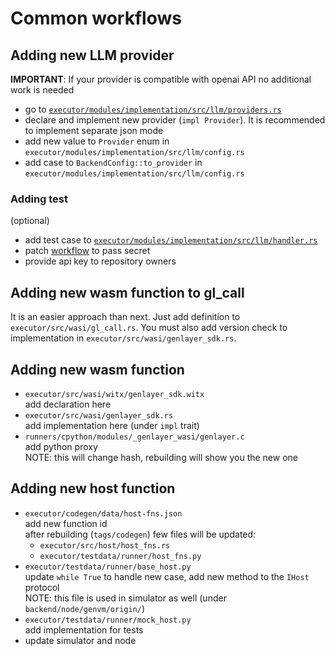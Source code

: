 # Common workflows

## Adding new LLM provider
**IMPORTANT**: If your provider is compatible with openai API no additional work is needed

- go to [`executor/modules/implementation/src/llm/providers.rs`](../../executor/modules/implementation/src/llm/providers.rs)
- declare and implement new provider (`impl Provider`). It is recommended to implement separate json mode
- add new value to `Provider` enum in `executor/modules/implementation/src/llm/config.rs`
- add case to `BackendConfig::to_provider` in `executor/modules/implementation/src/llm/config.rs`

### Adding test
(optional)

- add test case to [`executor/modules/implementation/src/llm/handler.rs`](../../executor/modules/implementation/src/llm/handler.rs)
- patch [workflow](../../.github/workflows/module-test-cargo.yaml) to pass secret
- provide api key to repository owners

## Adding new wasm function to gl_call
It is an easier approach than next. Just add definition to `executor/src/wasi/gl_call.rs`. You must also add version check to implementation in `executor/src/wasi/genlayer_sdk.rs`.

## Adding new wasm function
- `executor/src/wasi/witx/genlayer_sdk.witx`<br>
    add declaration here
- `executor/src/wasi/genlayer_sdk.rs`<br>
    add implementation here (under `impl` trait)
- `runners/cpython/modules/_genlayer_wasi/genlayer.c`<br>
    add python proxy<br>
    NOTE: this will change hash, rebuilding will show you the new one

## Adding new host function

- `executor/codegen/data/host-fns.json`<br>
    add new function id<br>
    after rebuilding (`tags/codegen`) few files will be updated:
    - `executor/src/host/host_fns.rs`
    - `executor/testdata/runner/host_fns.py`
- `executor/testdata/runner/base_host.py`<br>
    update `while True` to handle new case, add new method to the `IHost` protocol<br>
    NOTE: this file is used in simulator as well (under `backend/node/genvm/origin/`)
- `executor/testdata/runner/mock_host.py`<br>
    add implementation for tests
- update simulator and node
